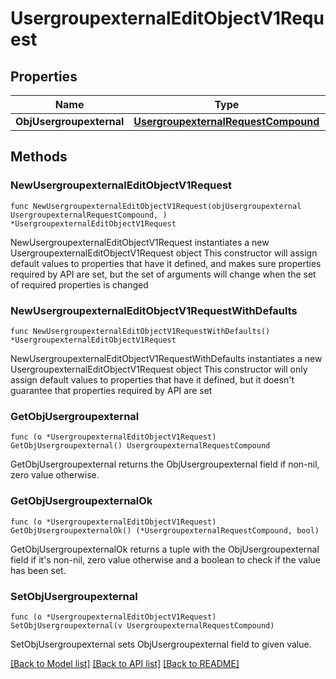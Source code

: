 # UsergroupexternalEditObjectV1Request

## Properties

Name | Type | Description | Notes
------------ | ------------- | ------------- | -------------
**ObjUsergroupexternal** | [**UsergroupexternalRequestCompound**](UsergroupexternalRequestCompound.md) |  | 

## Methods

### NewUsergroupexternalEditObjectV1Request

`func NewUsergroupexternalEditObjectV1Request(objUsergroupexternal UsergroupexternalRequestCompound, ) *UsergroupexternalEditObjectV1Request`

NewUsergroupexternalEditObjectV1Request instantiates a new UsergroupexternalEditObjectV1Request object
This constructor will assign default values to properties that have it defined,
and makes sure properties required by API are set, but the set of arguments
will change when the set of required properties is changed

### NewUsergroupexternalEditObjectV1RequestWithDefaults

`func NewUsergroupexternalEditObjectV1RequestWithDefaults() *UsergroupexternalEditObjectV1Request`

NewUsergroupexternalEditObjectV1RequestWithDefaults instantiates a new UsergroupexternalEditObjectV1Request object
This constructor will only assign default values to properties that have it defined,
but it doesn't guarantee that properties required by API are set

### GetObjUsergroupexternal

`func (o *UsergroupexternalEditObjectV1Request) GetObjUsergroupexternal() UsergroupexternalRequestCompound`

GetObjUsergroupexternal returns the ObjUsergroupexternal field if non-nil, zero value otherwise.

### GetObjUsergroupexternalOk

`func (o *UsergroupexternalEditObjectV1Request) GetObjUsergroupexternalOk() (*UsergroupexternalRequestCompound, bool)`

GetObjUsergroupexternalOk returns a tuple with the ObjUsergroupexternal field if it's non-nil, zero value otherwise
and a boolean to check if the value has been set.

### SetObjUsergroupexternal

`func (o *UsergroupexternalEditObjectV1Request) SetObjUsergroupexternal(v UsergroupexternalRequestCompound)`

SetObjUsergroupexternal sets ObjUsergroupexternal field to given value.



[[Back to Model list]](../README.md#documentation-for-models) [[Back to API list]](../README.md#documentation-for-api-endpoints) [[Back to README]](../README.md)



